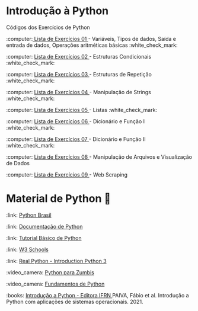 # Introdução à  Python 
Códigos dos Exercícios de Python 
<p> :computer:<a href="https://github.com/tatycalixto/introducao-python/tree/main/Aula01"> Lista de Exercícios 01 </a> - Variáveis, Tipos de dados, Saída e entrada de dados, Operações aritméticas básicas :white_check_mark:</p>
<p>:computer: <a href="https://github.com/tatycalixto/introducao-python/tree/main/Aula%2002"> Lista de Exercícios 02  </a> - Estruturas Condicionais :white_check_mark:</p>
<p>:computer: <a href="https://github.com/tatycalixto/introducao-python/tree/main/Aula%20%2003"> Lista de Exercícios 03  </a> - Estruturas de Repetição :white_check_mark: </p>
<p>:computer: <a href="https://github.com/tatycalixto/introducao-python/tree/main/Aula%2004"> Lista de Exercícios 04  </a> - Manipulação de Strings :white_check_mark:</p>
<p>:computer: <a href="https://github.com/tatycalixto/introducao-python/tree/main/Aula%2005"> Lista de Exercícios 05  </a> - Listas :white_check_mark:</p>
<p>:computer: <a href="https://github.com/tatycalixto/introducao-python/tree/main/Aula%2006"> Lista de Exercícios 06  </a> - Dicionário e Função I :white_check_mark:</p>
<p>:computer: <a href="https://github.com/tatycalixto/introducao-python/tree/main/Aula%2007"> Lista de Exercícios 07  </a> - Dicionário e Função II :white_check_mark: </p>
<p>:computer: <a href="#"> Lista de Exercícios 08  </a> - Manipulação de Arquivos e Visualização de Dados </p>
<p>:computer: <a href="#"> Lista de Exercícios 09  </a> - Web Scraping </p>

# Material de Python :snake:
<p>:link: <a href="https://python.org.br/"> Python Brasil </a>  </p>
<p>:link: <a href="https://docs.python.org/pt-br/3/tutorial/index.html"> Documentação de Python</a>  </p>
<p>:link: <a href="https://www.devmedia.com.br/python-tutorial/33274">Tutorial Básico de Python</a>  </p>
<p>:link: <a href="https://www.w3schools.com/python/">W3 Schools</a>  </p>
<p>:link: <a href="https://realpython.com/learning-paths/python3-introduction/"> Real Python - Introduction Python 3</a>  </p>
<p>:video_camera: <a href="https://www.youtube.com/watch?v=YO58tXerKDc&list=PLUukMN0DTKCtbzhbYe2jdF4cr8MOWClXc"> Python para Zumbis </a> </p>
<p>:video_camera: <a href="https://www.youtube.com/watch?v=S9uPNppGsGo&list=PLHz_AreHm4dlKP6QQCekuIPky1CiwmdI6"> Fundamentos de Python </a> </p>
<p>:books: <a href="https://memoria.ifrn.edu.br/bitstream/handle/1044/2090/EBOOK%20-%20INTRODU%C3%87%C3%83O%20A%20PYTHON%20%28EDITORA%20IFRN%29.pdf?sequence=1&isAllowed=y">Introdução a Python - Editora IFRN </a> PAIVA, Fábio et al. Introdução a Python com aplicações de sistemas operacionais. 2021.</p>
